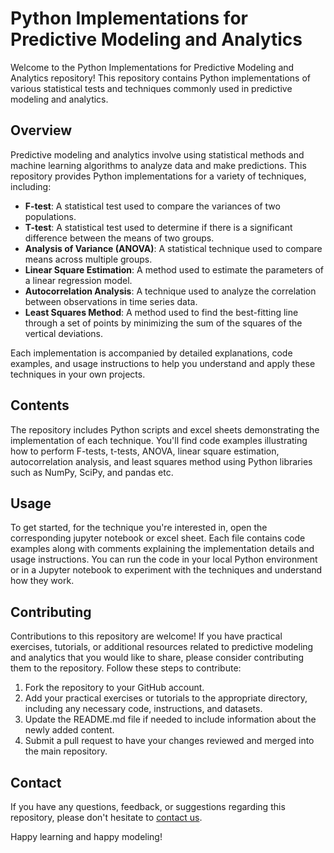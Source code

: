 # Python Implementations for Predictive Modeling and Analytics

Welcome to the Python Implementations for Predictive Modeling and Analytics repository! This repository contains Python implementations of various statistical tests and techniques commonly used in predictive modeling and analytics.

## Overview

Predictive modeling and analytics involve using statistical methods and machine learning algorithms to analyze data and make predictions. This repository provides Python implementations for a variety of techniques, including:

- **F-test**: A statistical test used to compare the variances of two populations.
- **T-test**: A statistical test used to determine if there is a significant difference between the means of two groups.
- **Analysis of Variance (ANOVA)**: A statistical technique used to compare means across multiple groups.
- **Linear Square Estimation**: A method used to estimate the parameters of a linear regression model.
- **Autocorrelation Analysis**: A technique used to analyze the correlation between observations in time series data.
- **Least Squares Method**: A method used to find the best-fitting line through a set of points by minimizing the sum of the squares of the vertical deviations.

Each implementation is accompanied by detailed explanations, code examples, and usage instructions to help you understand and apply these techniques in your own projects.

## Contents

The repository includes Python scripts and excel sheets demonstrating the implementation of each technique. You'll find code examples illustrating how to perform F-tests, t-tests, ANOVA, linear square estimation, autocorrelation analysis, and least squares method using Python libraries such as NumPy, SciPy, and pandas etc.

## Usage

To get started, for the technique you're interested in, open the corresponding jupyter notebook or excel sheet. Each file contains code examples along with comments explaining the implementation details and usage instructions. You can run the code in your local Python environment or in a Jupyter notebook to experiment with the techniques and understand how they work.


## Contributing

Contributions to this repository are welcome! If you have practical exercises, tutorials, or additional resources related to predictive modeling and analytics that you would like to share, please consider contributing them to the repository. Follow these steps to contribute:

1. Fork the repository to your GitHub account.
2. Add your practical exercises or tutorials to the appropriate directory, including any necessary code, instructions, and datasets.
3. Update the README.md file if needed to include information about the newly added content.
4. Submit a pull request to have your changes reviewed and merged into the main repository.


## Contact

If you have any questions, feedback, or suggestions regarding this repository, please don't hesitate to [contact us](mailto:singhsumony2j@email.com).

Happy learning and happy modeling!

